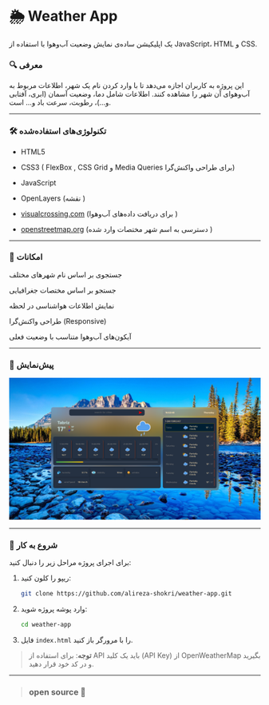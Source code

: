 # 🌦️ Weather App

یک اپلیکیشن ساده‌ی نمایش وضعیت آب‌وهوا با استفاده از JavaScript، HTML و CSS.

### 🔍 معرفی

 این پروژه به کاربران اجازه می‌دهد تا با وارد کردن نام یک شهر، اطلاعات مربوط به آب‌وهوای آن شهر را مشاهده کنند. اطلاعات شامل دما، وضعیت آسمان (ابری، آفتابی و...)، رطوبت، سرعت باد و... است.

---
### 🛠 تکنولوژی‌های استفاده‌شده

- HTML5  
- CSS3 (  FlexBox ,  CSS Grid و Media Queries برای طراحی واکنش‌گرا)  
- JavaScript   
- OpenLayers  (نقشه ) 
- [visualcrossing.com](https://visualcrossing.com) (برای دریافت داده‌های 
آب‌وهوا )

- [openstreetmap.org](https://openstreetmap.org) (دسترسی به اسم شهر مختصات وارد  شده )
---
### 🎯 امکانات

 جستجوی بر اساس نام شهرهای مختلف  

 جستجو بر اساس مختصات جغرافیایی

 نمایش اطلاعات هواشناسی در لحظه  

 طراحی واکنش‌گرا (Responsive)  

 آیکون‌های آب‌وهوا متناسب با وضعیت فعلی  

---
### 📸 پیش‌نمایش

![Weather App Screenshot](/backgroundImg/project_photo.png)

---

### 🚀 شروع به کار

برای اجرای پروژه مراحل زیر را دنبال کنید:

1. ریپو را کلون کنید:

    ```bash
    git clone https://github.com/alireza-shokri/weather-app.git
    ```

2. وارد پوشه پروژه شوید:

    ```bash
    cd weather-app
    ```

3. فایل `index.html` را با مرورگر باز کنید.

> **توجه**: برای استفاده از API باید یک کلید (API Key) از OpenWeatherMap بگیرید و در کد خود قرار دهید.

---
> ### open source    🌱


